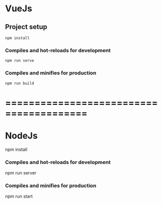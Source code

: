 # VueJs

## Project setup

```
npm install
```

### Compiles and hot-reloads for development

```
npm run serve
```

### Compiles and minifies for production

```
npm run build
```

# ========================================

# NodeJs

npm install

### Compiles and hot-reloads for development

npm run server

### Compiles and minifies for production

npm run start
